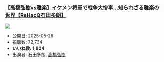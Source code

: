 ### [【高橋弘樹vs雅楽】イケメン将軍で戦争大惨事…知られざる雅楽の世界【ReHacQ石田多朗】](https://www.youtube.com/watch?v=Ur77Vd7TcW4)
[![](https://img.youtube.com/vi/Ur77Vd7TcW4/sddefault.jpg)](https://www.youtube.com/watch?v=Ur77Vd7TcW4)
-   公開日: 2025-05-26
-   視聴数: 72,734
-   **いいね数: 1,804**
-   出演者: 石田多朗, [高橋弘樹](/rehacq_fan/people/高橋弘樹 "wikilink")
